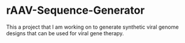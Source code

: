 # rAAV-Sequence-Generator
This a project that I am working on to generate synthetic viral genome designs that can be used for viral gene therapy.
